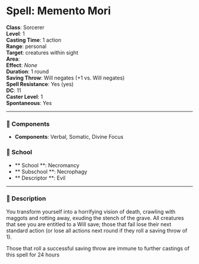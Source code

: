 
# Spell: Memento Mori
**Class**: Sorcerer  
**Level**: 1  
**Casting Time**: 1 action  
**Range**: personal  
**Target**: creatures within sight  
**Area**:   
**Effect**: _None_  
**Duration**: 1 round  
**Saving Throw**: Will negates (+1 vs. Will negates)  
**Spell Resistance**: Yes (yes)  
**DC**: 11  
**Caster Level**: 1  
**Spontaneous**: Yes

---

### 🔮 Components
- **Components**: Verbal, Somatic, Divine Focus

### 🏫 School
- ** School **: Necromancy
- ** Subschool **: Necrophagy
- ** Descriptor **: Evil
---

### 📜 Description
You transform yourself into a horrifying vision of death, crawling with maggots and rotting away, exuding the stench of the grave. All creatures that see you are entitled to a Will save; those that fail lose their next standard action (or lose all actions next round if they roll a saving throw of 1).

Those that roll a successful saving throw are immune to further castings of this spell for 24 hours
